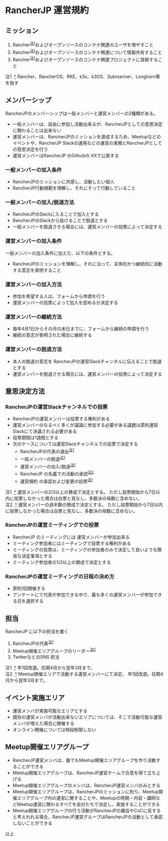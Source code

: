 # RancherJP 運営規約

## ミッション

1. Rancher<sup><a id="note_ref-1-1" href="#note-1-1">注1</a></sup>およびオープンソースのコンテナ関連のユーザを増やすこと
2. Rancher<sup><a id="note_ref-1-1" href="#note-1-1">注1</a></sup>およびオープンソースのコンテナ関連について情報共有すること
3. Rancher<sup><a id="note_ref-1-1" href="#note-1-1">注1</a></sup>およびオープンソースのコンテナ関連プロジェクトに貢献すること

注1. **<a id="note-1-1" href="#note_ref-1-1">^</a>** Rancher、RancherOS、RKE、k3s、k3OS、Submariner、Longhorn等を指す

## メンバーシップ

RancherJPのメンバーシップは一般メンバーと運営メンバーの2種類がある。
* 一般メンバーは、自由に参加し活動出来るが、RancherJPとしての意思決定に関わることは出来ない
* 運営メンバーは、RancherJPのミッションを達成するため、Meetupなどのイベントや、RancherJP Slackの運用などの運営の実務とRancherJPとしての意思決定を行う
* 運営メンバーはRancherJP のGithubの XXで公表する

### 一般メンバーの加入条件

* RancherJPのミッションに共感し、活動したい個人
* RancherJP行動規範を理解し、それにそって行動していること

### 一般メンバーの加入/脱退方法

* RancherJPのSlackに入ることで加入とする
* RancherJPのSlackから抜けることで脱退とする
* 一般メンバーを脱退させる場合には、運営メンバーの投票によって決定する

### 運営メンバーの加入条件

一般メンバーの加入条件に加えた、以下の条件とする。
* RancherJPのミッションを理解し、それに沿って、主体的かつ継続的に活動する意志を表明すること

### 運営メンバーの加入方法

* 参加を希望する人は、フォームから申請を行う
* 運営メンバーの投票によって加入を認めるか決定する

### 運営メンバーの継続方法

* 毎年4月1日からその月の末日までに、フォームから継続の申請を行う
* 継続の意志が表明された場合に継続する

### 運営メンバーの脱退方法

* 本人の脱退の意志を RancherJPの運営Slackチャンネルに伝えることで脱退とする
* 運営メンバーを脱退させる場合には、運営メンバーの投票によって決定する

## 意思決定方法

### RancherJPの運営Slackチャンネルでの投票

* RancherJPの運営メンバーは投票する権利がある
* 運営メンバーのなるべく多くが議論に参加する必要がある議題は原則運営Slackにて決議される必要がある
* 投票期間は1週間とする
* 次のケースについては運営Slackチャンネルでの投票で決定する
   * RancherJPの代表の選出<sup><a id="note_ref-2-1"><a href="#note-2-1">注1</a></sup>
   * 一般メンバーの脱退<sup><a id="note_ref-2-1"><a href="#note-2-1">注1</a></sup>
   * 運営メンバーの加入/脱退<sup><a id="note_ref-2-1"><a href="#note-2-1">注1</a></sup>
   * RancherJP の名義での活動の承認<sup><a id="note_ref-2-2"><a href="#note-2-2">注2</a></sup>
   * 運営規約 の承認および変更の投票<sup><a id="note_ref-2-1"><a href="#note-2-1">注1</a></sup>

注1. **<a id="note-2-1" href="#note_ref-2-1">^</a>** 運営メンバーの2/3以上の賛成で決定とする。 ただし投票開始から7日以内に投票しなかった場合は白票と見なし、多数決の母数に含めない。  
注2. **<a id="note-2-2" href="#note_ref-2-2">^</a>** 運営メンバーの過半数の賛成で決定とする。 ただし投票開始から7日以内に投票しなかった場合は白票と見なし、多数決の母数に含めない。

### RancherJPの運営ミーティングでの投票

* RancherJP のミーティングには 運営メンバーが参加出来る
* ミーティング参加者にはミーティングで投票する権利がある
* ミーティングの投票は、ミーティングの参加者のみで決定して良いような簡易な決定事項とする
* ミーティング参加者の1/2以上の賛成で決定とする

### RancherJPの運営ミーティングの日程の決め方

* 原則1回開催する
* アンケートにて代表が参加できる中で、最も多くの運営メンバーが参加できる日を選択する

## 担当

RancherJP に以下の担当を置く

1. RancherJPの代表<sup><a id="note_ref-3-1"><a href="#note-3-1">注1</a></sup>
2. Meetup開催エリアグループのリーダー<sup><a id="note_ref-3-2"><a href="#note-3-2">注2</a></sup>
3. TwitterなどのSNS 担当

注1. **<a id="note-3-1" href="#note_ref-3-1">^</a>** 年1回改選。任期4月から翌年3月まで。  
注2. **<a id="note-3-2" href="#note_ref-3-2">^</a>** Meetup開催エリアで活動する運営メンバーにて決定。 年1回改選。任期4月から翌年3月まで。

## イベント実施エリア

* 運営メンバが実施可能なエリアとする
* 既存の運営メンバが活動出来ないエリアについては、そこで活動可能な運営メンバが増えた場合に開催する
* オンライン開催については特段制限しない

## Meetup開催エリアグループ

* RancherJP運営メンバは、誰でもMeetup開催エリアグループを作り活動することができる
* Meetup開催エリアグループは、RancherJP運営チームで合意を得て立ち上げる
* Meetup開催エリアグループのメンバは、RancherJP運営メンバのみとする
* Meetup開催エリアグループは、RancherJPのミッションに則り、Meetup開催エリアグループ内の運営に関することや、Meetupの時期・内容・講師などMeetup運営に関わるすべてを自分たちで決定し、実施することができる
* Meetup開催エリアグループの行う活動がRancherJPの趣旨やCoCに反すると考えれれる場合、RancherJP運営グループはRancherJPの活動として承認しないことができる

以上
